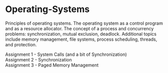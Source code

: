 # Operating-Systems

Principles of operating systems. The operating system as a control program and as a resource allocator. The concept of a process and concurrency problems: synchronization, mutual exclusion, deadlock. Additional topics include memory management, file systems, process scheduling, threads, and protection.

Assignment 1 - System Calls (and a bit of Synchronization)  
Assignment 2 - Synchronization  
Assignment 3 - Paged Memory Management
